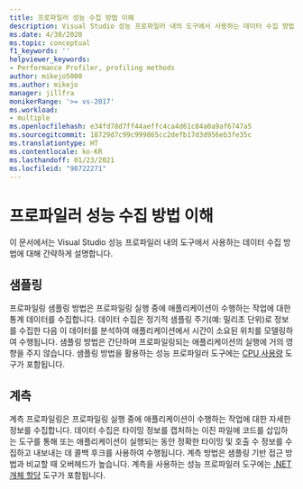 ```yaml
---
title: 프로파일러 성능 수집 방법 이해
description: Visual Studio 성능 프로파일러 내의 도구에서 사용하는 데이터 수집 방법에 관해 알아봅니다.
ms.date: 4/30/2020
ms.topic: conceptual
f1_keywords: ''
helpviewer_keywords:
- Performance Profiler, profiling methods
author: mikejo5000
ms.author: mikejo
manager: jillfra
monikerRange: '>= vs-2017'
ms.workload:
- multiple
ms.openlocfilehash: e34fd78d7ff44aeffc4ca4d61c84a0a9af6747a5
ms.sourcegitcommit: 18729d7c99c999865cc2defb17d3d956eb3fe35c
ms.translationtype: HT
ms.contentlocale: ko-KR
ms.lasthandoff: 01/23/2021
ms.locfileid: "98722271"
---
```

# <a name="understand-profiler-performance-collection-methods"></a>프로파일러 성능 수집 방법 이해

이 문서에서는 Visual Studio 성능 프로파일러 내의 도구에서 사용하는 데이터 수집 방법에 대해 간략하게 설명합니다. 

## <a name="sampling"></a>샘플링

프로파일링 샘플링 방법은 프로파일링 실행 중에 애플리케이션이 수행하는 작업에 대한 통계 데이터를 수집합니다. 데이터 수집은 정기적 샘플링 주기(예: 밀리초 단위)로 정보를 수집한 다음 이 데이터를 분석하여 애플리케이션에서 시간이 소요된 위치를 모델링하여 수행됩니다. 샘플링 방법은 간단하며 프로파일링되는 애플리케이션의 실행에 거의 영향을 주지 않습니다. 샘플링 방법을 활용하는 성능 프로파일러 도구에는 [CPU 사용량](../profiling/cpu-usage.md) 도구가 포함됩니다.

## <a name="instrumentation"></a>계측

계측 프로파일링은 프로파일링 실행 중에 애플리케이션이 수행하는 작업에 대한 자세한 정보를 수집합니다. 데이터 수집은 타이밍 정보를 캡처하는 이진 파일에 코드를 삽입하는 도구를 통해 또는 애플리케이션이 실행되는 동안 정확한 타이밍 및 호출 수 정보를 수집하고 내보내는 데 콜백 후크를 사용하여 수행됩니다. 계측 방법은 샘플링 기반 접근 방법과 비교할 때 오버헤드가 높습니다. 계측을 사용하는 성능 프로파일러 도구에는 [.NET 개체 할당](../profiling/dotnet-alloc-tool.md) 도구가 포함됩니다.